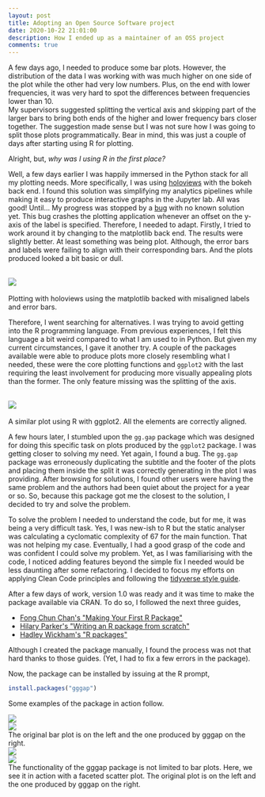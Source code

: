 ```yaml
---
layout: post
title: Adopting an Open Source Software project
date: 2020-10-22 21:01:00
description: How I ended up as a maintainer of an OSS project
comments: true
---
```

A few days ago, I needed to produce some bar plots. However, the distribution
of the data I was working with was much higher on one side of the plot while
the other had very low numbers. Plus, on the end with lower frequencies, it was
very hard to spot the differences between frequencies lower than 10.  
My supervisors suggested splitting the vertical axis and skipping part of the
larger bars to bring both ends of the higher and lower frequency bars closer
together. 
The suggestion made sense but I was not sure how I was going to split those
plots programmatically. Bear in mind, this was just a couple of days after
starting using R for plotting.

Alright, but, *why was I using R in the first place?*

Well, a few days earlier I was happily immersed in the Python stack for all my
plotting needs. More specifically, I was using [holoviews](http://holoviews.org/)
with the bokeh back end.
I found this solution was simplifying my analytics pipelines while making it
easy to produce interactive graphs in the Jupyter lab. All was good! Until...
My progress was stopped by a [bug](https://github.com/holoviz/holoviews/issues/3892)
with no known solution yet. This bug crashes the plotting application whenever
an offset on the y-axis of the label is specified. Therefore, I needed to adapt.
Firstly, I tried to work around it by changing to the matplotlib back end.
The results were slightly better. At least something was being plot. Although,
the error bars and labels were failing to align with their corresponding bars.
And the plots produced looked a bit basic or dull.

<div class="row mt-3 mb-3">
    <div class="col-sm-2">&nbsp;</div>
    <div class="col-sm">
        <img class="img-fluid rounded z-depth-1"
src="{{ site.baseurl }}/assets/img/2020-11-23-adopting-oss-project-1.png">
    </div>
    <div class="col-sm-2">&nbsp;</div>
</div>
<div class="caption">
Plotting with holoviews using the matplotlib backed with misaligned labels
and error bars.
</div>

Therefore, I went searching for alternatives. I was trying to avoid getting
into the R programming language. From previous experiences, I felt this language 
a bit weird compared to what I am used to in Python. But given my current
circumstances, I gave it another try. 
A couple of the packages available were able to produce plots more closely
resembling what I needed, these were the core plotting functions and `ggplot2`
with the last requiring the least involvement for producing more visually
appealing plots than the former. The only feature missing was the splitting
of the axis.  

<div class="row mt-3 mb-3">
    <div class="col-sm-2">&nbsp;</div>
    <div class="col-sm">
        <img class="img-fluid rounded z-depth-1"
src="{{ site.baseurl }}/assets/img/2020-11-23-adopting-oss-project-2.png">
    </div>
    <div class="col-sm-2">&nbsp;</div>
</div>
<div class="caption">
A similar plot using R with ggplot2. All the elements are correctly aligned.
</div>

A few hours later, I stumbled upon the `gg.gap` package which was designed for
doing this specific task on plots produced by the `ggplot2` package. I was
getting closer to solving my need. Yet again, I found a bug. The `gg.gap`
package was erroneously duplicating the subtitle and the footer of the plots
and placing them inside the split it was correctly generating in the plot
I was providing. After browsing for solutions, I found other users were
having the same problem and the authors had been quiet about the project for a
year or so.
So, because this package got me the closest to the solution, I decided to try
and solve the problem.

To solve the problem I needed to understand the code, but for me, it was being
a very difficult task. Yes, I was new-ish to R but the static analyser was
calculating a cyclomatic complexity of 67 for the main function. That was not
helping my case.
Eventually, I had a good grasp of the code and was confident I could solve my
problem. Yet, as I was familiarising with the code, I noticed adding features
beyond the simple fix I needed would be less daunting after some refactoring.
I decided to focus my efforts on applying Clean Code principles and following
the [tidyverse style guide](https://style.tidyverse.org/).

After a few days of work, version 1.0 was ready and it was time to make the
package available via CRAN. To do so, I followed the next three guides,
- [Fong Chun Chan's "Making Your First R Package"](https://tinyheero.github.io/jekyll/update/2015/07/26/making-your-first-R-package.html)
- [Hilary Parker's "Writing an R package from scratch"](http://hilaryparker.com/2014/04/29/writing-an-r-package-from-scratch/)
- [Hadley Wickham's "R packages"](http://r-pkgs.had.co.nz/)  

Although I created the package manually, I found the process was not that
hard thanks to those guides. (Yet, I had to fix a few errors in the package).

Now, the package can be installed by issuing at the R prompt,
```R
install.packages("gggap")
```

Some examples of the package in action follow.

<div class="row mt-3">
    <div class="col-sm mt-3 mt-md-0">
        <img class="img-fluid rounded z-depth-1" src="{{ site.baseurl }}/assets/img/2020-11-23-gggap_ex_1.png">
    </div>
    <div class="col-sm mt-3 mt-md-0">
        <img class="img-fluid rounded z-depth-1" src="{{ site.baseurl }}/assets/img/2020-11-23-gggap_ex_2.png">
    </div>
</div>
<div class="caption">
The original bar plot is on the left and the one produced by gggap on the right.
</div>
<div class="row mt-3">
    <div class="col-sm mt-3 mt-md-0">
        <img class="img-fluid rounded z-depth-1" src="{{ site.baseurl }}/assets/img/2020-11-23-gggap_ex_3.png">
    </div>
    <div class="col-sm mt-3 mt-md-0">
        <img class="img-fluid rounded z-depth-1" src="{{ site.baseurl }}/assets/img/2020-11-23-gggap_ex_4.png">
    </div>
</div>
<div class="caption">
The functionality of the gggap package is not limited to bar plots. Here, we see it in action with a faceted scatter plot. The original plot is on the left and the one produced by gggap on the right.
</div>
